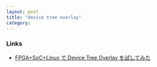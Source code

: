```yaml
---
layout: post
title: "device tree overlay"
category:
---
```


### Links

- [FPGA+SoC+Linux で Device Tree Overlay を試してみた](https://qiita.com/ikwzm/items/ec514e955c16076327ce)
